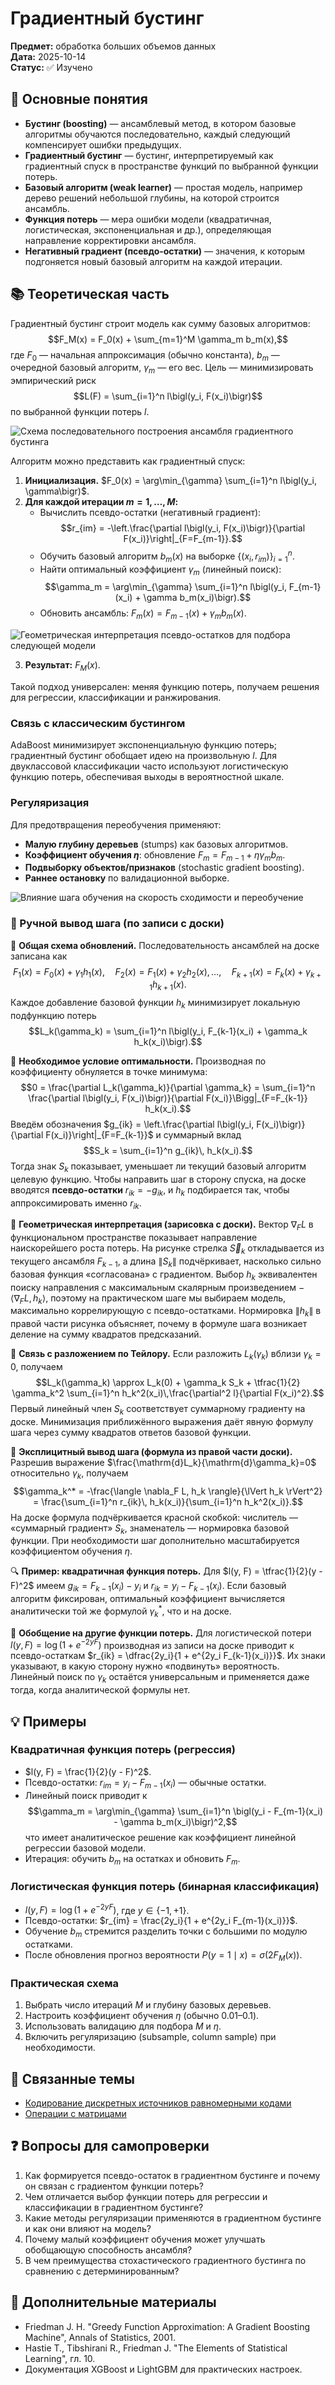 # Градиентный бустинг

**Предмет:** обработка больших объемов данных  
**Дата:** 2025-10-14  
**Статус:** ✅ Изучено

## 🎯 Основные понятия
- **Бустинг (boosting)** — ансамблевый метод, в котором базовые алгоритмы обучаются последовательно, каждый следующий компенсирует ошибки предыдущих.
- **Градиентный бустинг** — бустинг, интерпретируемый как градиентный спуск в пространстве функций по выбранной функции потерь.
- **Базовый алгоритм (weak learner)** — простая модель, например дерево решений небольшой глубины, на которой строится ансамбль.
- **Функция потерь** — мера ошибки модели (квадратичная, логистическая, экспоненциальная и др.), определяющая направление корректировки ансамбля.
- **Негативный градиент (псевдо-остатки)** — значения, к которым подгоняется новый базовый алгоритм на каждой итерации.

## 📚 Теоретическая часть
Градиентный бустинг строит модель как сумму базовых алгоритмов:
$$F_M(x) = F_0(x) + \sum_{m=1}^M \gamma_m b_m(x),$$
где $F_0$ — начальная аппроксимация (обычно константа), $b_m$ — очередной базовый алгоритм, $\gamma_m$ — его вес. Цель — минимизировать эмпирический риск
$$L(F) = \sum_{i=1}^n l\bigl(y_i, F(x_i)\bigr)$$
по выбранной функции потерь $l$.

![Схема последовательного построения ансамбля градиентного бустинга](./images/2025-10-14_gradient-boosting-sequence.webp)

Алгоритм можно представить как градиентный спуск:
1. **Инициализация.** $F_0(x) = \arg\min_{\gamma} \sum_{i=1}^n l\bigl(y_i, \gamma\bigr)$.
2. **Для каждой итерации $m = 1, \dots, M$:**
   - Вычислить псевдо-остатки (негативный градиент):
     $$r_{im} = -\left.\frac{\partial l\bigl(y_i, F(x_i)\bigr)}{\partial F(x_i)}\right|_{F=F_{m-1}}.$$
   - Обучить базовый алгоритм $b_m(x)$ на выборке $\{(x_i, r_{im})\}_{i=1}^n$.
   - Найти оптимальный коэффициент $\gamma_m$ (линейный поиск):
     $$\gamma_m = \arg\min_{\gamma} \sum_{i=1}^n l\bigl(y_i, F_{m-1}(x_i) + \gamma b_m(x_i)\bigr).$$
   - Обновить ансамбль: $F_m(x) = F_{m-1}(x) + \gamma_m b_m(x)$.

![Геометрическая интерпретация псевдо-остатков для подбора следующей модели](./images/2025-10-14_pseudo-residuals.png)

3. **Результат:** $F_M(x)$.

Такой подход универсален: меняя функцию потерь, получаем решения для регрессии, классификации и ранжирования.

### Связь с классическим бустингом
AdaBoost минимизирует экспоненциальную функцию потерь; градиентный бустинг обобщает идею на произвольную $l$. Для двуклассовой классификации часто используют логистическую функцию потерь, обеспечивая выходы в вероятностной шкале.

### Регуляризация
Для предотвращения переобучения применяют:
- **Малую глубину деревьев** (stumps) как базовых алгоритмов.
- **Коэффициент обучения $\eta$**: обновление $F_m = F_{m-1} + \eta \gamma_m b_m$.
- **Подвыборку объектов/признаков** (stochastic gradient boosting).
- **Раннее остановку** по валидационной выборке.

![Влияние шага обучения на скорость сходимости и переобучение](./images/2025-10-14_learning-rate-regularization.png)

### 📐 Ручной вывод шага (по записи с доски)
📌 **Общая схема обновлений.** Последовательность ансамблей на доске записана как
$$F_1(x) = F_0(x) + \gamma_1 h_1(x), \quad F_2(x) = F_1(x) + \gamma_2 h_2(x), \dots, \quad F_{k+1}(x) = F_k(x) + \gamma_{k+1} h_{k+1}(x).$$
Каждое добавление базовой функции $h_k$ минимизирует локальную подфункцию потерь
$$L_k(\gamma_k) = \sum_{i=1}^n l\bigl(y_i, F_{k-1}(x_i) + \gamma_k h_k(x_i)\bigr).$$

🧮 **Необходимое условие оптимальности.** Производная по коэффициенту обнуляется в точке минимума:
$$0 = \frac{\partial L_k(\gamma_k)}{\partial \gamma_k} = \sum_{i=1}^n \frac{\partial l\bigl(y_i, F(x_i)\bigr)}{\partial F(x_i)}\Bigg|_{F=F_{k-1}} h_k(x_i).$$
Введём обозначения $g_{ik} = \left.\frac{\partial l\bigl(y_i, F(x_i)\bigr)}{\partial F(x_i)}\right|_{F=F_{k-1}}$ и суммарный вклад $$S_k = \sum_{i=1}^n g_{ik}\, h_k(x_i).$$
Тогда знак $S_k$ показывает, уменьшает ли текущий базовый алгоритм целевую функцию. Чтобы направить шаг в сторону спуска, на доске вводятся **псевдо-остатки** $r_{ik} = -g_{ik}$, и $h_k$ подбирается так, чтобы аппроксимировать именно $r_{ik}$.

🧭 **Геометрическая интерпретация (зарисовка с доски).** Вектор $\nabla_F L$ в функциональном пространстве показывает направление наискорейшего роста потерь. На рисунке стрелка $\vec S_k$ откладывается из текущего ансамбля $F_{k-1}$, а длина $\lVert S_k \rVert$ подчёркивает, насколько сильно базовая функция «согласована» с градиентом. Выбор $h_k$ эквивалентен поиску направления с максимальным скалярным произведением $-\langle \nabla_F L, h_k \rangle$, поэтому на практическом шаге мы выбираем модель, максимально коррелирующую с псевдо-остатками. Нормировка $\lVert h_k \rVert$ в правой части рисунка объясняет, почему в формуле шага возникает деление на сумму квадратов предсказаний.

🧠 **Связь с разложением по Тейлору.** Если разложить $L_k(\gamma_k)$ вблизи $\gamma_k=0$, получаем
$$L_k(\gamma_k) \approx L_k(0) + \gamma_k S_k + \tfrac{1}{2} \gamma_k^2 \sum_{i=1}^n h_k^2(x_i)\,\frac{\partial^2 l}{\partial F(x_i)^2}.$$
Первый линейный член $S_k$ соответствует суммарному градиенту на доске. Минимизация приближённого выражения даёт явную формулу шага через сумму квадратов ответов базовой функции.

🧮 **Эксплицитный вывод шага (формула из правой части доски).** Разрешив выражение $\frac{\mathrm{d}L_k}{\mathrm{d}\gamma_k}=0$ относительно $\gamma_k$, получаем
$$\gamma_k^* = -\frac{\langle \nabla_F L, h_k \rangle}{\lVert h_k \rVert^2} = \frac{\sum_{i=1}^n r_{ik}\, h_k(x_i)}{\sum_{i=1}^n h_k^2(x_i)}.$$
На доске формула подчёркивается красной скобкой: числитель — «суммарный градиент» $S_k$, знаменатель — нормировка базовой функции. При необходимости шаг дополнительно масштабируется коэффициентом обучения $\eta$.

🔍 **Пример: квадратичная функция потерь.** Для $l(y, F) = \tfrac{1}{2}(y - F)^2$ имеем $g_{ik} = F_{k-1}(x_i) - y_i$ и $r_{ik} = y_i - F_{k-1}(x_i)$. Если базовый алгоритм фиксирован, оптимальный коэффициент вычисляется аналитически той же формулой $\gamma_k^*$, что и на доске.

🧭 **Обобщение на другие функции потерь.** Для логистической потери $l(y, F) = \log\bigl(1 + e^{-2yF}\bigr)$ производная из записи на доске приводит к псевдо-остаткам $r_{ik} = \dfrac{2y_i}{1 + e^{2y_i F_{k-1}(x_i)}}$. Их знаки указывают, в какую сторону нужно «подвинуть» вероятность. Линейный поиск по $\gamma_k$ остаётся универсальным и применяется даже тогда, когда аналитической формулы нет.

## 💡 Примеры
### Квадратичная функция потерь (регрессия)
- $l(y, F) = \frac{1}{2}(y - F)^2$.
- Псевдо-остатки: $r_{im} = y_i - F_{m-1}(x_i)$ — обычные остатки.
- Линейный поиск приводит к
  $$\gamma_m = \arg\min_{\gamma} \sum_{i=1}^n \bigl(y_i - F_{m-1}(x_i) - \gamma b_m(x_i)\bigr)^2,$$
  что имеет аналитическое решение как коэффициент линейной регрессии базовой модели.
- Итерация: обучить $b_m$ на остатках и обновить $F_m$.

### Логистическая функция потерь (бинарная классификация)
- $l(y, F) = \log\bigl(1 + e^{-2yF}\bigr)$, где $y \in \{-1, +1\}$.
- Псевдо-остатки: $r_{im} = \frac{2y_i}{1 + e^{2y_i F_{m-1}(x_i)}}$.
- Обучение $b_m$ стремится разделить точки с большими по модулю остатками.
- После обновления прогноз вероятности $P(y=1 \mid x) = \sigma\bigl(2F_M(x)\bigr)$.

### Практическая схема
1. Выбрать число итераций $M$ и глубину базовых деревьев.
2. Настроить коэффициент обучения $\eta$ (обычно 0.01–0.1).
3. Использовать валидацию для подбора $M$ и $\eta$.
4. Включить регуляризацию (subsample, column sample) при необходимости.

## 🔗 Связанные темы
- [Кодирование дискретных источников равномерными кодами](./2025-09-27_кодирование-дискретных-источников-равномерными-кодами.md)
- [Операции с матрицами](../math/2025-09-26_matrices-operations.md)

## ❓ Вопросы для самопроверки
1. Как формируется псевдо-остаток в градиентном бустинге и почему он связан с градиентом функции потерь?
2. Чем отличается выбор функции потерь для регрессии и классификации в градиентном бустинге?
3. Какие методы регуляризации применяются в градиентном бустинге и как они влияют на модель?
4. Почему малый коэффициент обучения может улучшать обобщающую способность ансамбля?
5. В чем преимущества стохастического градиентного бустинга по сравнению с детерминированным?

## 📖 Дополнительные материалы
- Friedman J. H. "Greedy Function Approximation: A Gradient Boosting Machine", Annals of Statistics, 2001.
- Hastie T., Tibshirani R., Friedman J. "The Elements of Statistical Learning", гл. 10.
- Документация XGBoost и LightGBM для практических настроек.
